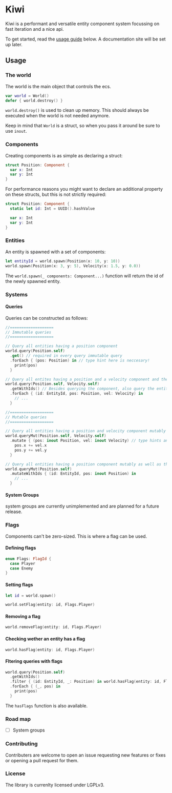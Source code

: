# Kiwi

Kiwi is a performant and versatile entity component system focussing on fast
iteration and a nice api.

To get started, read the [usage guide](#usage) below.
A documentation site will be set up later.

## Usage

### The world

The world is the main object that controls the ecs.

```swift
var world = World()
defer { world.destroy() }
```

`world.destroy()` is used to clean up memory. This should always be executed when the
world is not needed anymore.

Keep in mind that `World` is a struct, so when you pass it around be sure to use `inout`.

### Components

Creating components is as simple as declaring a struct:

```swift
struct Position: Component {
  var x: Int
  var y: Int
}
```

For performance reasons you might want to declare an additional property on these structs,
but this is not strictly required:

```swift
struct Position: Component {
  static let id: Int = UUID().hashValue

  var x: Int
  var y: Int
}
```

### Entities

An entity is spawned with a set of components:

```swift
let entityId = world.spawn(Position(x: 10, y: 10))
world.spawn(Position(x: 3, y: 5), Velocity(x: 1.5, y: 0.0))
```

The `world.spawn(_ components: Component...)` function will return the id of the newly spawned entity.

### Systems

#### Queries

Queries can be constructed as follows:

```swift
//===================
// Immutable queries
//===================

// Query all entities having a position component
world.query(Position.self)
  .get() // required in every query immutable query
  .forEach { (pos: Position) in // type hint here is neccesary!
    print(pos)
  }

// Query all entites having a position and a velocity component and their entity ids
world.query(Position.self, Velocity.self)
  .getWithIds() // Besides querying the component, also query the entity ids
  .forEach { (id: EntityId, pos: Position, vel: Velocity) in
    // ...
  }

//===================
// Mutable queries
//===================

// Query all entities having a position and velocity component mutably
world.queryMut(Position.self, Velocity.self)
  .mutate { (pos: inout Position, vel: inout Velocity) // type hints and inout keyword neccesary
    pos.x += vel.x
    pos.y += vel.y
  }

// Query all entities having a position component mutably as well as their entity ids
world.queryMut(Position.self)
  .mutateWithIds { (id: EntityId, pos: inout Position) in
    // ...
  }
```

#### System Groups

system groups are currently unimplemented and are planned for a future release.

### Flags

Components can't be zero-sized. This is where a flag can be used.

#### Defining flags

```swift
enum Flags: FlagId {
  case Player
  case Enemy
}
```

#### Setting flags

```swift
let id = world.spawn()

world.setFlag(entity: id, Flags.Player)
```

#### Removing a flag

```swift
world.removeFlag(entity: id, Flags.Player)
```

#### Checking wether an entity has a flag

```swift
world.hasFlag(entity: id, Flags.Player)
```

#### Fltering queries with flags

```swift
world.query(Position.self)
  .getWithIds()
  .filter { (id: EntityId, _: Position) in world.hasFlag(entity: id, Flags.Player) }
  .forEach { (_, pos) in
    print(pos)
  }
```

The `hasFlags` function is also available.

### Road map

- [ ] System groups

### Contributing

Contributers are welcome to open an issue requesting new features or fixes or opening a
pull request for them.

### License

The library is currenlty licensed under LGPLv3.
